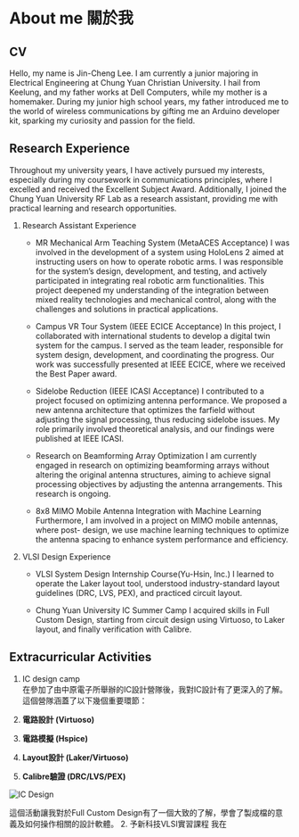 # About me 關於我


## CV
Hello, my name is Jin-Cheng Lee. I am currently a junior majoring in Electrical Engineering at Chung Yuan Christian University. I hail from Keelung, and my father works at Dell Computers, while my mother is a homemaker. During my junior high school years, my father introduced me to the world of wireless communications by gifting me an Arduino developer kit, sparking my curiosity and passion for the field.


## Research Experience 

Throughout my university years, I have actively pursued my interests, especially during my coursework in communications principles, where I excelled and received the Excellent Subject Award. Additionally, I joined the Chung Yuan University RF Lab as a research assistant, providing me with practical learning and research opportunities.

1. Research Assistant Experience
    - MR Mechanical Arm Teaching System (MetaACES Acceptance)
    I was involved in the development of a system using HoloLens 2 aimed at instructing users on how to operate robotic
    arms. I was responsible for the system’s design, development, and testing, and actively participated in integrating real robotic arm functionalities. This project deepened my understanding of the integration between mixed reality technologies and mechanical control, along with the challenges and solutions in practical applications.

    - Campus VR Tour System (IEEE ECICE Acceptance)
    In this project, I collaborated with international students to develop a digital twin system for the campus. I served as the team leader, responsible for system design, development, and coordinating the progress. Our work was successfully presented at IEEE ECICE, where we received the Best Paper award.

    - Sidelobe Reduction (IEEE ICASI Acceptance)
    I contributed to a project focused on optimizing antenna performance. We proposed a new antenna architecture that optimizes the farfield without adjusting the signal processing, thus reducing sidelobe issues. My role primarily involved theoretical analysis, and our findings were published at IEEE ICASI.

    - Research on Beamforming Array Optimization
    I am currently engaged in research on optimizing beamforming arrays without altering the original antenna structures, aiming to achieve signal processing objectives by adjusting the antenna arrangements. This research is ongoing.

    - 8x8 MIMO Mobile Antenna Integration with Machine Learning
    Furthermore, I am involved in a project on MIMO mobile antennas, where post- design, we use machine learning techniques to optimize the antenna spacing to enhance system performance and efficiency.

2. VLSI Design Experience
    - VLSI System Design Internship Course(Yu-Hsin, Inc.)
    I learned to operate the Laker layout tool, understood industry-standard layout guidelines (DRC, LVS, PEX), and practiced circuit layout.

    - Chung Yuan University IC Summer Camp
    I acquired skills in Full Custom Design, starting from circuit design using Virtuoso, to Laker layout, and finally verification with Calibre.


## Extracurricular Activities

1. IC design camp  
    在參加了由中原電子所舉辦的IC設計營隊後，我對IC設計有了更深入的了解。這個營隊涵蓋了以下幾個重要環節：

1. **電路設計 (Virtuoso)**
2. **電路模擬 (Hspice)**
3. **Layout設計 (Laker/Virtuoso)**
4. **Calibre驗證 (DRC/LVS/PEX)**

![IC Design](https://via.placeholder.com/150)

這個活動讓我對於Full Custom Design有了一個大致的了解，學會了製成檔的意義及如何操作相關的設計軟體。
2. 予新科技VLSI實習課程
    我在